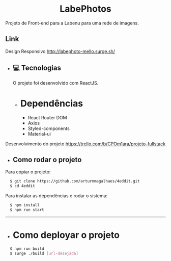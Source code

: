 <h1 align="center">LabePhotos</h1>
Projeto de Front-end para a Labenu para uma rede de imagens.

  ## Link
Design Responsivo
http://labephoto-mello.surge.sh/

- ## 💻️ Tecnologias
  O projeto foi desenvolvido com ReactJS.

  - # Dependências
    - React Router DOM
    - Axios
    - Styled-components
    - Material-ui

Desenvolvimento do projeto
https://trello.com/b/CPOm1ara/projeto-fullstack

- ## Como rodar o projeto

Para copiar o projeto:
```bash
  $ git clone https://github.com/arturmmagalhaes/4eddit.git
  $ cd 4eddit
```
Para instalar as dependências e rodar o sistema:
```bash
  $ npm install
  $ npm run start
```
---
- # Como deployar o projeto
```bash
  $ npm run build
  $ surge ./build [url-desejada]
```

